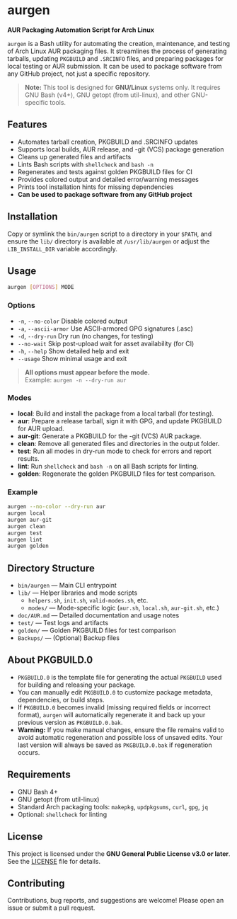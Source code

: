 # aurgen

**AUR Packaging Automation Script for Arch Linux**

`aurgen` is a Bash utility for automating the creation, maintenance, and testing of Arch Linux AUR packaging files. It streamlines the process of generating tarballs, updating `PKGBUILD` and `.SRCINFO` files, and preparing packages for local testing or AUR submission. It can be used to package software from any GitHub project, not just a specific repository.

> **Note:** This tool is designed for **GNU/Linux** systems only. It requires GNU Bash (v4+), GNU getopt (from util-linux), and other GNU-specific tools.

## Features

- Automates tarball creation, PKGBUILD and .SRCINFO updates
- Supports local builds, AUR release, and -git (VCS) package generation
- Cleans up generated files and artifacts
- Lints Bash scripts with `shellcheck` and `bash -n`
- Regenerates and tests against golden PKGBUILD files for CI
- Provides colored output and detailed error/warning messages
- Prints tool installation hints for missing dependencies
- **Can be used to package software from any GitHub project**

## Installation

Copy or symlink the `bin/aurgen` script to a directory in your `$PATH`, and ensure the `lib/` directory is available at `/usr/lib/aurgen` or adjust the `LIB_INSTALL_DIR` variable accordingly.

## Usage

```sh
aurgen [OPTIONS] MODE
```

### Options

- `-n`, `--no-color`      Disable colored output
- `-a`, `--ascii-armor`   Use ASCII-armored GPG signatures (.asc)
- `-d`, `--dry-run`       Dry run (no changes, for testing)
- `--no-wait`             Skip post-upload wait for asset availability (for CI)
- `-h`, `--help`          Show detailed help and exit
- `--usage`               Show minimal usage and exit

> **All options must appear before the mode.**  
> Example: `aurgen -n --dry-run aur`

### Modes

- **local**: Build and install the package from a local tarball (for testing).
- **aur**: Prepare a release tarball, sign it with GPG, and update PKGBUILD for AUR upload.
- **aur-git**: Generate a PKGBUILD for the -git (VCS) AUR package.
- **clean**: Remove all generated files and directories in the output folder.
- **test**: Run all modes in dry-run mode to check for errors and report results.
- **lint**: Run `shellcheck` and `bash -n` on all Bash scripts for linting.
- **golden**: Regenerate the golden PKGBUILD files for test comparison.

### Example

```sh
aurgen --no-color --dry-run aur
aurgen local
aurgen aur-git
aurgen clean
aurgen test
aurgen lint
aurgen golden
```

## Directory Structure

- `bin/aurgen` — Main CLI entrypoint
- `lib/` — Helper libraries and mode scripts
  - `helpers.sh`, `init.sh`, `valid-modes.sh`, etc.
  - `modes/` — Mode-specific logic (`aur.sh`, `local.sh`, `aur-git.sh`, etc.)
- `doc/AUR.md` — Detailed documentation and usage notes
- `test/` — Test logs and artifacts
- `golden/` — Golden PKGBUILD files for test comparison
- `Backups/` — (Optional) Backup files

## About PKGBUILD.0

- `PKGBUILD.0` is the template file for generating the actual `PKGBUILD` used for building and releasing your package.
- You can manually edit `PKGBUILD.0` to customize package metadata, dependencies, or build steps.
- If `PKGBUILD.0` becomes invalid (missing required fields or incorrect format), `aurgen` will automatically regenerate it and back up your previous version as `PKGBUILD.0.bak`.
- **Warning:** If you make manual changes, ensure the file remains valid to avoid automatic regeneration and possible loss of unsaved edits. Your last version will always be saved as `PKGBUILD.0.bak` if regeneration occurs.

## Requirements

- GNU Bash 4+
- GNU getopt (from util-linux)
- Standard Arch packaging tools: `makepkg`, `updpkgsums`, `curl`, `gpg`, `jq`
- Optional: `shellcheck` for linting

## License

This project is licensed under the **GNU General Public License v3.0 or later**. See the [LICENSE](LICENSE) file for details.

## Contributing

Contributions, bug reports, and suggestions are welcome! Please open an issue or submit a pull request.

